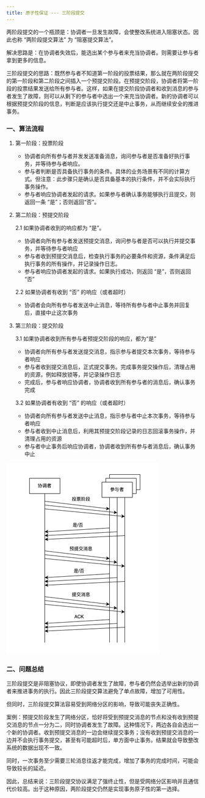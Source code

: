 ```yaml
---
title: 原子性保证 --- 三阶段提交
---
```


两阶段提交的一个瓶颈是：协调者一旦发生故障，会使整改系统进入阻塞状态。因此也称 “两阶段提交算法” 为 “阻塞提交算法”。

解决思路是：在协调者失效后，能选出某个参与者来充当协调者。则需要让参与者拿到更多的信息。

三阶段提交的思路：既然参与者不知道第一阶段的投票结果，那么就在两阶段提交的第一阶段和第二阶段之间插入一个预提交阶段。在预提交阶段，协调者将第一阶段的投票结果发送给所有参与者。这样，如果在提交阶段协调者和收到消息的参与者发生了故障，则可以从剩下的参与者中选出一个来充当协调者。新的协调者可以根据预提交阶段的信息，判断是应该执行提交还是中止事务，从而继续安全的推进事务。

### 一、算法流程

1. 第一阶段：投票阶段

   - 协调者向所有参与者并发发送准备消息，询问参与者是否准备好执行事务，并等待参与者响应。
   - 参与者判断是否具备执行事务的条件。具体的业务场景有不同的计算方式。但注意：此步骤只是确认是否具备基本的执行条件，并不会实际执行事务操作。
   - 参与者响应协调者发起的请求。如果参与者确认事务能够执行且提交，则返回一条 “是”；否则返回“否”。

2. 第二阶段：预提交阶段

   2.1 如果协调者收到的响应都为 “是”。

   - 协调者向所有参与者发送预提交消息，询问参与者是否可以执行并提交事务，并等待参与者响应
   - 参与者收到预提交消息后，检查执行事务的必要条件和资源，条件满足后执行事务的所有操作，并记录操作日志。
   - 参与者响应协调者发起的请求。如果执行成功，则返回 “是”，否则返回 “否”

   2.2 如果协调者有收到 “否” 的响应（或者超时）

   - 协调者会向所有参与者发送中止消息，等待所有参与者中止事务并回复后，直接中止这次事务

3. 第三阶段：提交阶段

   3.1 如果协调者收到所有参与者预提交阶段的响应，都为“是”

   - 协调者向所有参与者发送提交消息，指示参与者提交本次事务，等待参与者响应
   - 参与者收到提交消息后，正式提交事务。完成事务提交操作后，清理占用的资源，例如释放锁等，并记录操作日志
   - 完成后，参与者响应协调者，协调者收到所有参与者的消息后，确认事务完成

   3.2 如果协调者有收到 “否” 的响应（或者超时）

   - 协调者向所有参与者发送中止消息，指示参与者中止本次事务，等待参与者响应
   - 参与者收到中止消息后，利用其预提交阶段记录的日志回滚事务操作，并清理占用的资源
   - 参与者中止事务后响应协调者，协调者收到所有参与者消息后，确认事务中止

![](./image/三阶段提交.png)

### 二、问题总结

三阶段提交是非阻塞协议，即使协调者发生了故障，参与者仍然会选举出新的协调者来推进事务的执行。因此三阶段提交算法避免了单点故障，增加了可用性。

但同时，三阶段提交算法容易受到网络分区的影响，导致可能丧失正确性。

案例：预提交阶段发生了网络分区，恰好将受到预提交消息的节点和没有收到预提交消息的节点一分为二，同时协调者发生了故障。这种情况下，两边各自会选出一个新的协调者。收到预提交消息的一边会继续提交事务；没有收到预提交消息的一边并不会执行事务提交，甚至有可能超时后，单方面中止事务。结果就会导致整改系统的数据出现不一致。

同时，一次事务至少需要三轮消息往返才能完成，增加了事务的完成时间，可能会导致较长的延迟。

因此，总结来说：三阶段提交协议满足了强终止性，但是受网络分区影响并且通信代价较高。出于这种原因，两阶段提交仍然是实现事务原子性的第一选择。
